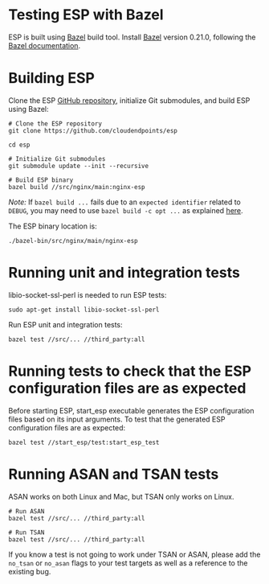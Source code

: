 # Testing ESP with Bazel #

ESP is built using [Bazel](http://bazel.io) build tool. Install
[Bazel](http://bazel.io) version 0.21.0, following the [Bazel
documentation](http://bazel.io/docs/install.html).

# Building ESP #

Clone the ESP [GitHub repository](https://github.com/cloudendpoints/esp),
initialize Git submodules, and build ESP using Bazel:

    # Clone the ESP repository
    git clone https://github.com/cloudendpoints/esp

    cd esp

    # Initialize Git submodules
    git submodule update --init --recursive

    # Build ESP binary
    bazel build //src/nginx/main:nginx-esp

*Note:* If `bazel build ...` fails due to an `expected identifier` related to
`DEBUG`, you may need to use `bazel build -c opt ...` as explained
[here](https://github.com/bazelbuild/bazel/issues/3513#issuecomment-323302132).

The ESP binary location is:

    ./bazel-bin/src/nginx/main/nginx-esp

# Running unit and integration tests #

libio-socket-ssl-perl is needed to run ESP tests:

    sudo apt-get install libio-socket-ssl-perl

Run ESP unit and integration tests:

    bazel test //src/... //third_party:all

# Running tests to check that the ESP configuration files are as expected #

Before starting ESP, start_esp executable generates the ESP configuration files based on its input arguments. To test that the
generated ESP configuration files are as expected:

    bazel test //start_esp/test:start_esp_test

# Running ASAN and TSAN tests #

ASAN works on both Linux and Mac, but TSAN only works on Linux.

    # Run ASAN
    bazel test //src/... //third_party:all

    # Run TSAN
    bazel test //src/... //third_party:all

If you know a test is not going to work under TSAN or ASAN, please add the
`no_tsan` or `no_asan` flags to your test targets as well as a reference
to the existing bug.
